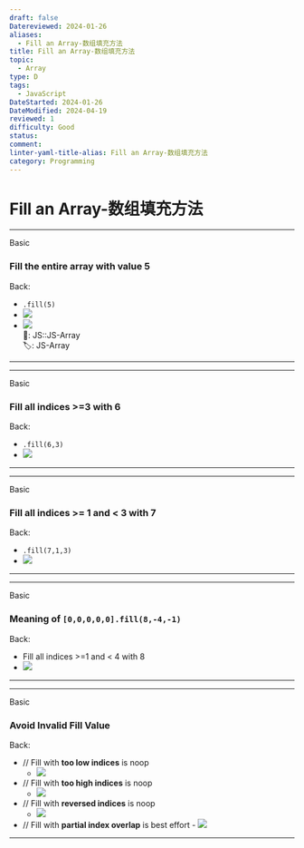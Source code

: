 ```yaml
---
draft: false
Datereviewed: 2024-01-26
aliases:
  - Fill an Array-数组填充方法
title: Fill an Array-数组填充方法
topic:
  - Array
type: D
tags:
  - JavaScript
DateStarted: 2024-01-26
DateModified: 2024-04-19
reviewed: 1
difficulty: Good
status: 
comment: 
linter-yaml-title-alias: Fill an Array-数组填充方法
category: Programming
---
```


# Fill an Array-数组填充方法

---

Basic

### Fill the entire array with value 5

Back:

- `.fill(5)`
- ![](https://cdn.jsdelivr.net/gh/jenniferwonder/bimg/programming/1691292422220.png)
- ![](https://cdn.jsdelivr.net/gh/jenniferwonder/bimg/programming/1691292315495.png)  
📌: JS::JS-Array  
🏷️: JS-Array
<!--ID: 1706600287356-->

---

<!--SR:!2024-02-01,3,250-->

---

Basic

### Fill all indices >=3 with 6

Back:

- `.fill(6,3)`
- ![](https://cdn.jsdelivr.net/gh/jenniferwonder/bimg/programming/1691292351811.png)
<!--ID: 1706600287359-->

---

<!--SR:!2024-02-01,3,250-->

---

Basic

### Fill all indices >= 1 and < 3 with 7

Back:

- `.fill(7,1,3)`
- ![](https://cdn.jsdelivr.net/gh/jenniferwonder/bimg/programming/1691292362365.png)
<!--ID: 1706600287362-->

---

<!--SR:!2024-02-01,3,250-->

---

Basic

### Meaning of `[0,0,0,0,0].fill(8,-4,-1)`

Back:

- Fill all indices >=1 and < 4 with 8
- ![](https://cdn.jsdelivr.net/gh/jenniferwonder/bimg/programming/1691292373703.png)
<!--ID: 1706600287366-->

---

<!--SR:!2024-02-01,3,250-->

---

Basic

### Avoid Invalid Fill Value

Back:

- // Fill with **too low indices** is noop
  - ![](https://cdn.jsdelivr.net/gh/jenniferwonder/bimg/programming/1691292459859.png)
- // Fill with **too high indices** is noop
  - ![](https://cdn.jsdelivr.net/gh/jenniferwonder/bimg/programming/1691292467153.png)
- // Fill with **reversed indices** is noop
  - ![](https://cdn.jsdelivr.net/gh/jenniferwonder/bimg/programming/1691292480812.png)
- // Fill with **partial index overlap** is best effort - ![](https://cdn.jsdelivr.net/gh/jenniferwonder/bimg/programming/1691292489788.png)
<!--ID: 1706600287369-->

---

<!--SR:!2024-02-01,3,250-->
